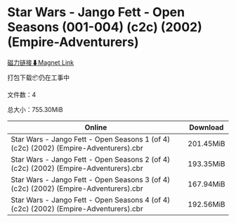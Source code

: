 # Star Wars - Jango Fett - Open Seasons (001-004) (c2c) (2002) (Empire-Adventurers)

[磁力链接⬇Magnet Link](magnet:?xt=urn:btih:8605774cbca1da7c7b9c2d382c392d0d6dfd2fcc&dn=Star%20Wars%20-%20Jango%20Fett%20-%20Open%20Seasons%20%28001-004%29%20%28c2c%29%20%282002%29%20%28Empire-Adventurers%29)

打包下载📦仍在工事中

文件数：4

总大小：755.30MiB

Online | Download
--- | ---
Star Wars - Jango Fett - Open Seasons 1 (of 4) (c2c) (2002) (Empire-Adventurers).cbr | 201.45MiB
Star Wars - Jango Fett - Open Seasons 2 (of 4) (c2c) (2002) (Empire-Adventurers).cbr | 193.35MiB
Star Wars - Jango Fett - Open Seasons 3 (of 4) (c2c) (2002) (Empire-Adventurers).cbr | 167.94MiB
Star Wars - Jango Fett - Open Seasons 4 (of 4) (c2c) (2002) (Empire-Adventurers).cbr | 192.56MiB